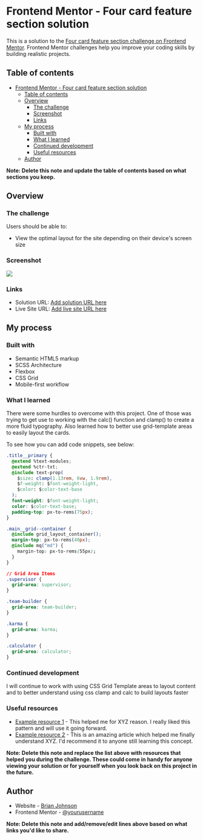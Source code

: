 # Frontend Mentor - Four card feature section solution

This is a solution to the [Four card feature section challenge on Frontend Mentor](https://www.frontendmentor.io/challenges/four-card-feature-section-weK1eFYK). Frontend Mentor challenges help you improve your coding skills by building realistic projects.

## Table of contents

- [Frontend Mentor - Four card feature section solution](#frontend-mentor---four-card-feature-section-solution)
  - [Table of contents](#table-of-contents)
  - [Overview](#overview)
    - [The challenge](#the-challenge)
    - [Screenshot](#screenshot)
    - [Links](#links)
  - [My process](#my-process)
    - [Built with](#built-with)
    - [What I learned](#what-i-learned)
    - [Continued development](#continued-development)
    - [Useful resources](#useful-resources)
  - [Author](#author)

**Note: Delete this note and update the table of contents based on what sections you keep.**

## Overview

### The challenge

Users should be able to:

- View the optimal layout for the site depending on their device's screen size

### Screenshot

![](./public/assets/designs/desktop-design.jpg)

### Links

- Solution URL: [Add solution URL here](https://your-solution-url.com)
- Live Site URL: [Add live site URL here](https://your-live-site-url.com)

## My process

### Built with

- Semantic HTML5 markup
- SCSS Architecture
- Flexbox
- CSS Grid
- Mobile-first workflow

### What I learned

There were some hurdles to overcome with this project. One of those was trying to get use to working with the calc() function and clamp() to create a more fluid typography. Also learned how to better use grid-template areas to easily layout the cards.

To see how you can add code snippets, see below:

```css
.title__primary {
  @extend %text-modules;
  @extend %ctr-txt;
  @include text-prop(
    $size: clamp(1.13rem, 6vw, 1.9rem),
    $f-weight: $font-weight-light,
    $color: $color-text-base
  );
  font-weight: $font-weight-light;
  color: $color-text-base;
  padding-top: px-to-rems(75px);
}

.main__grid--container {
  @include grid_layout_container();
  margin-top: px-to-rems(40px);
  @include mq("md") {
    margin-top: px-to-rems(55px);
  }
}

// Grid Area Items
.supervisor {
  grid-area: supervisor;
}

.team-builder {
  grid-area: team-builder;
}

.karma {
  grid-area: karma;
}

.calculator {
  grid-area: calculator;
}
```

### Continued development

I will continue to work with using CSS Grid Template areas to layout content and to better understand using css clamp and calc to build layouts faster

### Useful resources

- [Example resource 1](https://www.example.com) - This helped me for XYZ reason. I really liked this pattern and will use it going forward.
- [Example resource 2](https://www.example.com) - This is an amazing article which helped me finally understand XYZ. I'd recommend it to anyone still learning this concept.

**Note: Delete this note and replace the list above with resources that helped you during the challenge. These could come in handy for anyone viewing your solution or for yourself when you look back on this project in the future.**

## Author

- Website - [Brian Johnson](https://www.your-site.com)
- Frontend Mentor - [@yourusername](https://www.frontendmentor.io/profile/yourusername)

**Note: Delete this note and add/remove/edit lines above based on what links you'd like to share.**

